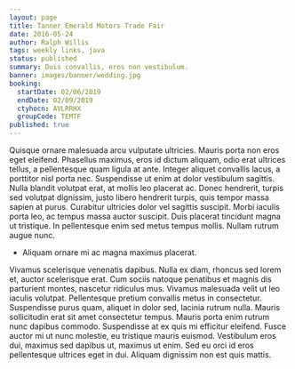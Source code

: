 ```yaml
---
layout: page
title: Tanner Emerald Motors Trade Fair
date: 2016-05-24
author: Ralph Willis
tags: weekly links, java
status: published
summary: Duis convallis, eros non vestibulum.
banner: images/banner/wedding.jpg
booking:
  startDate: 02/06/2019
  endDate: 02/09/2019
  ctyhocn: AVLRRHX
  groupCode: TEMTF
published: true
---
```

Quisque ornare malesuada arcu vulputate ultricies. Mauris porta non eros eget eleifend. Phasellus maximus, eros id dictum aliquam, odio erat ultrices tellus, a pellentesque quam ligula at ante. Integer aliquet convallis lacus, a porttitor nisl porta nec. Suspendisse ut enim at dolor vestibulum sagittis. Nulla blandit volutpat erat, at mollis leo placerat ac. Donec hendrerit, turpis sed volutpat dignissim, justo libero hendrerit turpis, quis tempor massa sapien at purus. Curabitur ultricies dolor vel sagittis suscipit. Morbi iaculis porta leo, ac tempus massa auctor suscipit. Duis placerat tincidunt magna ut tristique. In pellentesque enim sed metus tempus mollis. Nullam rutrum augue nunc.

* Aliquam ornare mi ac magna maximus placerat.

Vivamus scelerisque venenatis dapibus. Nulla ex diam, rhoncus sed lorem et, auctor scelerisque erat. Cum sociis natoque penatibus et magnis dis parturient montes, nascetur ridiculus mus. Vivamus malesuada velit ut leo iaculis volutpat. Pellentesque pretium convallis metus in consectetur. Suspendisse purus quam, aliquet in dolor sed, lacinia rutrum nulla. Mauris sollicitudin erat sit amet consectetur tempus. Mauris porta enim rutrum nunc dapibus commodo. Suspendisse at ex quis mi efficitur eleifend. Fusce auctor mi ut nunc molestie, eu tristique mauris euismod. Vestibulum eros dui, maximus sed dapibus ut, maximus ut enim. Sed eu orci id eros pellentesque ultrices eget in dui. Aliquam dignissim non est quis mattis.
